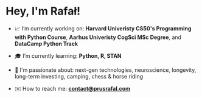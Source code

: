 <h1 ">Hey, I'm Rafał!</h1>

- 📈 I’m currently working on: **Harvard Univeristy CS50's Programming with Python Course**, **Aarhus Univeristy CogSci MSc Degree**, and **DataCamp Python Track**

- 🎓 I’m currently learning: **Python, R, STAN**

- 💭 I'm passionate about: next-gen technologies, neuroscience, longevity, long-term investing, camping, chess & horse riding

- ✉️ How to reach me: **contact@prusrafal.com**
